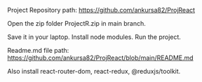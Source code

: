 
Project Repository path: https://github.com/ankursa82/ProjReact

Open the zip folder ProjectR.zip in main branch.

Save it in your laptop. Install node modules. Run the project.

Readme.md file path: https://github.com/ankursa82/ProjReact/blob/main/README.md

Also install react-router-dom, react-redux, @reduxjs/toolkit.